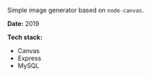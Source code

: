 Simple image generator based on `node-canvas`.

**Date:** 2019

**Tech stack:**<br>
- Canvas
- Express
- MySQL